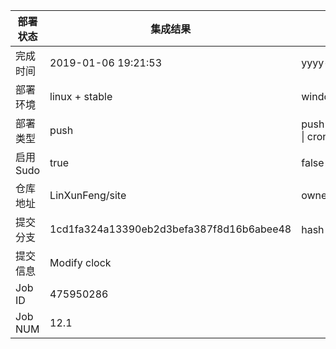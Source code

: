 部署状态 | 集成结果 | 参考值
---|---|---
完成时间 | 2019-01-06 19:21:53 | yyyy-mm-dd hh:mm:ss
部署环境 | linux + stable | window \| linux + stable
部署类型 | push | push \| pull_request \| api \| cron
启用Sudo | true | false \| true
仓库地址 | LinXunFeng/site | owner_name/repo_name
提交分支 | 1cd1fa324a13390eb2d3befa387f8d16b6abee48 | hash 16位
提交信息 | Modify clock |
Job ID   | 475950286 |
Job NUM  | 12.1 |
